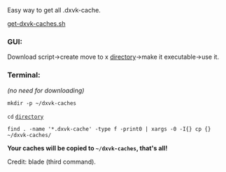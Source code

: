 Easy way to get all .dxvk-cache.

[get-dxvk-caches.sh](https://github.com/begin-theadventure/get-dxvk-caches/releases/download/1.0.1/get-dxvk-caches.sh)

### GUI:

Download script->create move to x [directory](https://github.com/begin-theadventure/dxvk-caches#directories)->make it executable->use it.

### Terminal:

_(no need for downloading)_

`mkdir -p ~/dxvk-caches`

`cd` [`directory`](https://github.com/begin-theadventure/dxvk-caches#directories)

`find . -name '*.dxvk-cache' -type f -print0 | xargs -0 -I{} cp {} ~/dxvk-caches/`


**Your caches will be copied to `~/dxvk-caches`, that's all!**

Credit: blade (third command).

